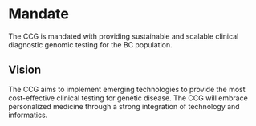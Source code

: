 # Mandate

The CCG is mandated with providing sustainable and scalable clinical diagnostic genomic testing for the BC population.

## Vision

The CCG aims to implement emerging technologies to provide the most cost-effective clinical testing for genetic disease. The CCG will embrace personalized medicine through a strong integration of technology and informatics.